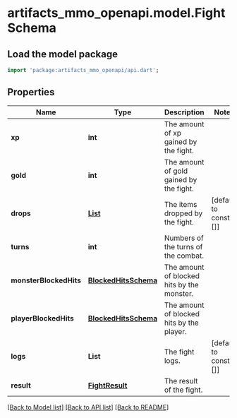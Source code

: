 # artifacts_mmo_openapi.model.FightSchema

## Load the model package
```dart
import 'package:artifacts_mmo_openapi/api.dart';
```

## Properties
Name | Type | Description | Notes
------------ | ------------- | ------------- | -------------
**xp** | **int** | The amount of xp gained by the fight. | 
**gold** | **int** | The amount of gold gained by the fight. | 
**drops** | [**List<DropSchema>**](DropSchema.md) | The items dropped by the fight. | [default to const []]
**turns** | **int** | Numbers of the turns of the combat. | 
**monsterBlockedHits** | [**BlockedHitsSchema**](BlockedHitsSchema.md) | The amount of blocked hits by the monster. | 
**playerBlockedHits** | [**BlockedHitsSchema**](BlockedHitsSchema.md) | The amount of blocked hits by the player. | 
**logs** | **List<String>** | The fight logs. | [default to const []]
**result** | [**FightResult**](FightResult.md) | The result of the fight. | 

[[Back to Model list]](../README.md#documentation-for-models) [[Back to API list]](../README.md#documentation-for-api-endpoints) [[Back to README]](../README.md)


